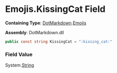 # Emojis\.KissingCat Field

**Containing Type**: [DotMarkdown](../../README.md)\.[Emojis](../README.md)

**Assembly**: DotMarkdown\.dll

```csharp
public const string KissingCat = ":kissing_cat:"
```

### Field Value

System\.[String](https://docs.microsoft.com/en-us/dotnet/api/system.string)